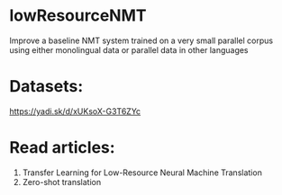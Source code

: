 # lowResourceNMT
Improve a baseline NMT system trained on a very small parallel corpus using either monolingual data or parallel data in other languages

# Datasets:
https://yadi.sk/d/xUKsoX-G3T6ZYc

# Read articles:
1) Transfer Learning for Low-Resource Neural Machine Translation
2) Zero-shot translation
